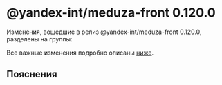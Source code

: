 # @yandex-int/meduza-front 0.120.0

<!-- ЧЕЛОВЕЧЕСКОЕ ВСТУПЛЕНИЕ -->

Изменения, вошедшие в релиз @yandex-int/meduza-front 0.120.0, разделены на группы:

Все важные изменения подробно описаны [ниже](#Пояснения).

## Пояснения

